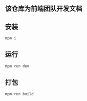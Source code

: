 ## 该仓库为前端团队开发文档

## 安装

```bash
npm i
```

## 运行

```bash
npm run dev
```

## 打包

```bash
npm run build
```

